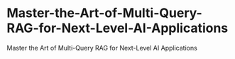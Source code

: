 # Master-the-Art-of-Multi-Query-RAG-for-Next-Level-AI-Applications
Master the Art of Multi-Query RAG for Next-Level AI Applications
